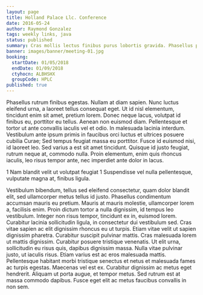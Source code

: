 ```yaml
---
layout: page
title: Holland Palace Llc. Conference
date: 2016-05-24
author: Raymond Gonzalez
tags: weekly links, java
status: published
summary: Cras mollis lectus finibus purus lobortis gravida. Phasellus porta.
banner: images/banner/meeting-01.jpg
booking:
  startDate: 01/05/2018
  endDate: 01/09/2018
  ctyhocn: ALBHSHX
  groupCode: HPLC
published: true
---
```

Phasellus rutrum finibus egestas. Nullam at diam sapien. Nunc luctus eleifend urna, a laoreet tellus consequat eget. Ut id nisl elementum, tincidunt enim sit amet, pretium lorem. Donec neque lacus, volutpat id finibus eu, porttitor eu tellus. Aenean non euismod diam. Pellentesque et tortor ut ante convallis iaculis vel et odio. In malesuada lacinia interdum. Vestibulum ante ipsum primis in faucibus orci luctus et ultrices posuere cubilia Curae; Sed tempus feugiat massa eu porttitor. Fusce id euismod nisi, id laoreet leo. Sed varius a est sit amet tincidunt. Quisque id justo feugiat, rutrum neque at, commodo nulla. Proin elementum, enim quis rhoncus iaculis, leo risus tempor ante, nec imperdiet ante dolor in lacus.

1 Nam blandit velit ut volutpat feugiat
1 Suspendisse vel nulla pellentesque, vulputate magna at, finibus ligula.

Vestibulum bibendum, tellus sed eleifend consectetur, quam dolor blandit elit, sed ullamcorper metus tellus id justo. Phasellus condimentum accumsan mauris eu pretium. Mauris at mauris molestie, ullamcorper lorem a, facilisis enim. Proin dictum tortor a nulla dignissim, id tempus leo vestibulum. Integer non risus tempor, tincidunt ex in, euismod lorem. Curabitur lacinia sollicitudin ligula, in consectetur dui vestibulum sed. Cras vitae sapien ac elit dignissim rhoncus eu ut turpis. Etiam vitae velit ut sapien dignissim pharetra. Curabitur suscipit pulvinar mattis. Cras malesuada lorem ut mattis dignissim.
Curabitur posuere tristique venenatis. Ut elit urna, sollicitudin eu risus quis, dapibus dignissim massa. Nulla vitae pulvinar justo, ut iaculis risus. Etiam varius est ac eros malesuada mattis. Pellentesque habitant morbi tristique senectus et netus et malesuada fames ac turpis egestas. Maecenas vel est ex. Curabitur dignissim ac metus eget hendrerit. Aliquam ut porta augue, et tempor metus. Sed rutrum est at massa commodo dapibus. Fusce eget elit ac metus faucibus convallis in non sem.
